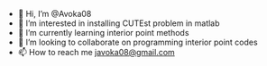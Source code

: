 - 👋 Hi, I’m @Avoka08
- 👀 I’m interested in installing CUTEst problem in matlab
- 🌱 I’m currently learning interior point methods
- 💞️ I’m looking to collaborate on programming interior point codes
- 📫 How to reach me javoka08@gmail.com

<!---
Avoka08/Avoka08 is a ✨ special ✨ repository because its `README.md` (this file) appears on your GitHub profile.
You can click the Preview link to take a look at your changes.
--->
